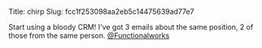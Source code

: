 Title: chirp
Slug: fcc1f253098aa2eb5c14475639ad77e7

Start using a bloody CRM! I've got 3 emails about the same position, 2 of those from the same person. <a href="http://twitter.com/Functionalworks">@Functionalworks</a>

